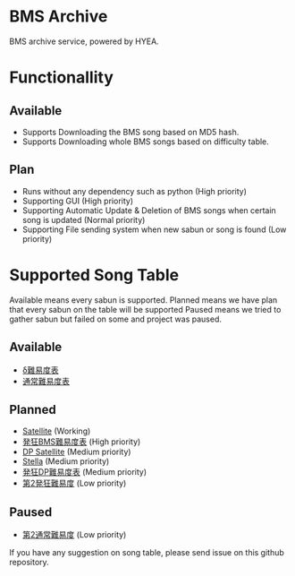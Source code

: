 # BMS Archive

BMS archive service, powered by HYEA.

# Functionallity 

## Available

- Supports Downloading the BMS song based on MD5 hash.
- Supports Downloading whole BMS songs based on difficulty table.

## Plan

- Runs without any dependency such as python (High priority)
- Supporting GUI (High priority)
- Supporting Automatic Update & Deletion of BMS songs when certain song is updated (Normal priority)
- Supporting File sending system when new sabun or song is found (Low priority)

# Supported Song Table

Available means every sabun is supported.
Planned means we have plan that every sabun on the table will be supported
Paused means we tried to gather sabun but failed on some and project was paused.

## Available

- [δ難易度表](http://dpbmsdelta.web.fc2.com/table/dpdelta.html)
- [通常難易度表](http://www.ribbit.xyz/bms/tables/normal.html)

## Planned

- [Satellite](https://lite.stellabms.xyz/table.html) (Working)
- [発狂BMS難易度表](http://www.ribbit.xyz/bms/tables/insane.html) (High priority)
- [DP Satellite](https://dpl.stellabms.xyz/table.html) (Medium priority)
- [Stella](https://stellabms.xyz/table.html) (Medium priority)
- [発狂DP難易度表](http://dpbmsdelta.web.fc2.com/table/insane.html) (Medium priority)
- [第2発狂難易度](http://rattoto10.jounin.jp/table_insane.html) (Low priority)

## Paused

- [第2通常難易度](http://rattoto10.jounin.jp/table.html) (Low priority)

If you have any suggestion on song table, please send issue on this github repository.
